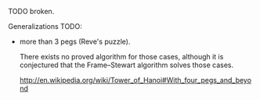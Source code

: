 TODO broken.

Generalizations TODO:

- more than 3 pegs (Reve's puzzle).

    There exists no proved algorithm for those cases, although it is conjectured that the Frame–Stewart algorithm solves those cases.

    http://en.wikipedia.org/wiki/Tower_of_Hanoi#With_four_pegs_and_beyond
